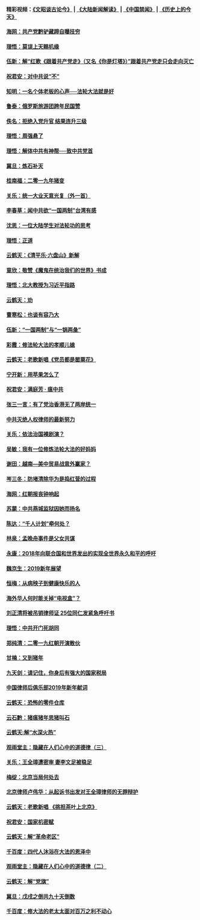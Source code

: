 #### 精彩视频：[《文昭谈古论今》](https://github.com/gfw-breaker/wenzhao/blob/master/README.md?t=01131830) | [《大陆新闻解读》](https://github.com/gfw-breaker/ntdtv-comedy/blob/master/README.md?t=01131830) | [《中国禁闻》](https://github.com/gfw-breaker/ntdtv-news/blob/master/README.md?t=01131830) | [《历史上的今天》](https://github.com/gfw-breaker/today-in-history/blob/master/README.md?t=01131830) 

#### [海网：共产党黔驴藏蹄自曝技穷](../pages/nsc993/n10969562.md?t=01131830) 

#### [理悟：莫误上天赐机缘](../pages/nsc993/n10969514.md?t=01131830) 

#### [伍新：解“红歌《跟着共产党走》（又名《你是灯塔》）”跟着共产党走只会走向灭亡](../pages/nsc993/n10969074.md?t=01131830) 

#### [祝君安：对中共说“不”](../pages/nsc993/n10968464.md?t=01131830) 

#### [知明：一名个体老板的心声──法轮大法就是好](../pages/nsc993/n10967473.md?t=01131830) 

#### [鲁泰：俄罗斯旅游团跨年民国赞](../pages/nsc993/n10967035.md?t=01131830) 

#### [佚名：拒绝入党升官  结果连升三级](../pages/nsc993/n10965069.md?t=01131830) 

#### [理悟：周强悬了](../pages/nsc993/n10965044.md?t=01131830) 

#### [理悟：解体中共有神帮──致中共党首](../pages/nsc993/n10963824.md?t=01131830) 

#### [冀旦：炼石补天](../pages/nsc993/n10963818.md?t=01131830) 

#### [桂南福：二零一九年猪变](../pages/nsc993/n10963774.md?t=01131830) 

#### [关乐：统一大业天意光复（外一首）](../pages/nsc993/n10963765.md?t=01131830) 

#### [李春草：闻中共欲“一国两制”台湾有感](../pages/nsc993/n10963761.md?t=01131830) 

#### [沈思：一位大陆学生对法轮功的思考](../pages/nsc993/n10960706.md?t=01131830) 

#### [理悟：正道](../pages/nsc993/n10960529.md?t=01131830) 

#### [云鹤天：《清平乐‧六盘山》新解](../pages/nsc993/n10959258.md?t=01131830) 

#### [童欣：敬赞《魔鬼在统治我们的世界》书成](../pages/nsc993/n10959244.md?t=01131830) 

#### [理悟：北大教授为习近平指路](../pages/nsc993/n10959234.md?t=01131830) 

#### [云鹤天：劝](../pages/nsc993/n10959226.md?t=01131830) 

#### [曹寒松：也谈有容乃大](../pages/nsc993/n10959191.md?t=01131830) 

#### [伍新：“一国两制”与“一锅两彘”](../pages/nsc993/n10958297.md?t=01131830) 

#### [彩霞：修法轮大法的孝顺儿媳](../pages/nsc993/n10958333.md?t=01131830) 

#### [云鹤天：老歌新唱《党员都是罂粟花》](../pages/nsc993/n10958225.md?t=01131830) 

#### [宁开新：用苹果怎么了](../pages/nsc993/n10955962.md?t=01131830) 

#### [祝君安：满庭芳 · 瘟中共](../pages/nsc993/n10955949.md?t=01131830) 

#### [张三一言：有了党治香港无了两岸统一](../pages/nsc993/n10955943.md?t=01131830) 

#### [中共灭绝人权律师的最新努力](../pages/nsc993/n10954725.md?t=01131830) 

#### [关乐：依法治国裸剧演？](../pages/nsc993/n10952420.md?t=01131830) 

#### [吴敏：我有一位修炼法轮大法的好妈妈](../pages/nsc993/n10952484.md?t=01131830) 

#### [谢田：越南—美中贸易战意外赢家？](../pages/nsc993/n10940351.md?t=01131830) 

#### [岑三冬：防堵清除华为是捣红营的过程](../pages/nsc993/n10952342.md?t=01131830) 

#### [海网：红朝报丧钟响起](../pages/nsc993/n10951480.md?t=01131830) 

#### [苏蒙：中共燕城监狱因她而扬名](../pages/nsc993/n10951476.md?t=01131830) 

#### [陈达：“千人计划”牵何处？](../pages/nsc993/n10951466.md?t=01131830) 

#### [林泉：孟晚舟事件是父女共谋](../pages/nsc993/n10947780.md?t=01131830) 

#### [永康：2018年向联合国和世界发出的实现全世界永久和平的呼吁](../pages/nsc993/n10947756.md?t=01131830) 

#### [魏京生：2019新年展望](../pages/nsc993/n10947691.md?t=01131830) 

#### [恒梅：从病秧子到健康快乐的人](../pages/nsc993/n10947469.md?t=01131830) 

#### [海外华人何时能关掉“电视盒”？](../pages/nsc993/n10945406.md?t=01131830) 

#### [刘正清将被吊销律师证 25位同仁发紧急呼吁书](../pages/nsc993/n10944361.md?t=01131830) 

#### [理悟：中共开门死胡同](../pages/nsc993/n10944908.md?t=01131830) 

#### [郑纯清：二零一九红朝开演散伙](../pages/nsc993/n10944905.md?t=01131830) 

#### [甘楠：又到猪年](../pages/nsc993/n10944903.md?t=01131830) 

#### [九天剑：请记住，你身后有强大的国家税局](../pages/nsc993/n10944885.md?t=01131830) 

#### [中国律师后俱乐部2019年新年献词](../pages/nsc993/n10944348.md?t=01131830) 

#### [云鹤天：恐怖的零件仓库](../pages/nsc993/n10942847.md?t=01131830) 

#### [云石黔：猪瘟猪年思猪叫石](../pages/nsc993/n10943180.md?t=01131830) 

#### [云鹤天:解“水深火热”](../pages/nsc993/n10942828.md?t=01131830) 

#### [观雨堂主：隐藏在人们心中的道德律（三）](../pages/nsc993/n10941445.md?t=01131830) 

#### [关乐：王全璋遭密审 妻李文足被稳足](../pages/nsc993/n10941420.md?t=01131830) 

#### [梅绽：北京当局何处去](../pages/nsc993/n10941407.md?t=01131830) 

#### [北京律师卢伟华：从起诉书出发对王全璋律师的无罪辩护](../pages/nsc993/n10939303.md?t=01131830) 

#### [云鹤天：老歌新唱 《挑担茶叶上北京》](../pages/nsc993/n10937870.md?t=01131830) 

#### [祝君安：国家机密赋](../pages/nsc993/n10937863.md?t=01131830) 

#### [云鹤天：解“革命老区”](../pages/nsc993/n10937858.md?t=01131830) 

#### [千百度：四代人沐浴在大法的恩泽中](../pages/nsc993/n10937630.md?t=01131830) 

#### [观雨堂主：隐藏在人们心中的道德律（二）](../pages/nsc993/n10937219.md?t=01131830) 

#### [云鹤天：解“党旗”](../pages/nsc993/n10937211.md?t=01131830) 

#### [冀旦：戊戌之倒共九十天倒数](../pages/nsc993/n10937168.md?t=01131830) 

#### [千百度：修大法的老太太面对百万之利不动心](../pages/nsc993/n10934913.md?t=01131830) 

